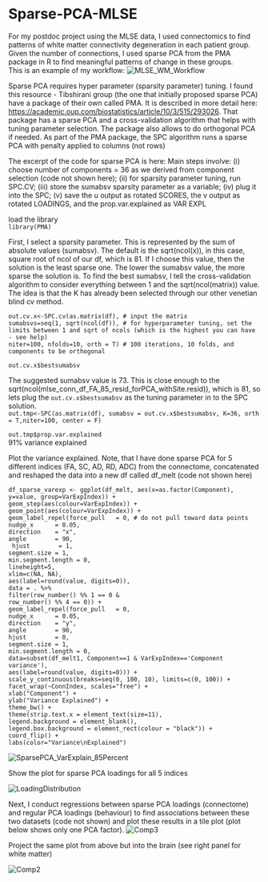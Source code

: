 # Sparse-PCA-MLSE

For my postdoc project using the MLSE data, I used connectomics to find patterns of white matter connectivity degeneration in each patient group. Given the number of connections, I used sparse PCA from the PMA package in R to find meaningful patterns of change in these groups.<br />
This is an example of my workflow:
![MLSE_WM_Workflow](https://user-images.githubusercontent.com/88196987/232834166-b5b1d69a-2488-41ed-b4ab-ac28436a61b3.jpg)

Sparse PCA requires hyper parameter (sparsity parameter) tuning. I found this resource - Tibshirani group (the one that initially proposed sparse PCA) have a package of their own called PMA. It is described in more detail here: https://academic.oup.com/biostatistics/article/10/3/515/293026. That package has a sparse PCA and a cross-validation algorithm that helps with tuning parameter selection. The package also allows to do orthogonal PCA if needed. As part of the PMA package, the SPC algorithm runs a sparse PCA with penalty applied to columns (not rows)

The excerpt of the code for sparse PCA is here:
Main steps involve: (i) choose number of components = 36 as we derived from component selection (code not shown here); (ii) for sparsity parameter tuning, run SPC.CV; (iii) store the sumabsv sparsity parameter as a variable; (iv) plug it into the SPC; (v) save the u output as rotated SCORES, the v output as rotated LOADINGS, and the prop.var.explained as VAR EXPL

load the library<br />
`library(PMA)`

First, I select a sparsity parameter. This is represented by the sum of absolute values (sumabsv). The default is the sqrt(ncol(x)), in this case, square root of ncol of our df, which is 81. If I choose this value, then the solution is the least sparse one. The lower the sumabsv value, the more sparse the solution is. To find the best sumabsv, I tell the cross-validation algorithm to consider everything between 1 and the sqrt(ncol(matrix)) value. The idea is that the K has already been selected through our other venetian blind cv method.

`out.cv.x<-SPC.cv(as.matrix(df), # input the matrix`<br />
                `sumabsvs=seq(1, sqrt(ncol(df)), # for hyperparameter tuning, set the limits between 1 and sqrt of ncols (which is the highest you can have - see help)`<br />
              `niter=100, nfolds=10, orth = T) # 100 iterations, 10 folds, and  components to be orthogonal`<br />

`out.cv.x$bestsumabsv`<br />

The suggested sumabsv value is 73. This is close enough to the sqrt(ncol(mlse_conn_df_FA_85_resid_forPCA_withSite.resid)), which is 81, so lets plug the `out.cv.x$bestsumabsv` as the tuning parameter in to the SPC solution.<br />
`out.tmp<-SPC(as.matrix(df), sumabsv = out.cv.x$bestsumabsv, K=36, orth = T,niter=100, center = F)`<br />

`out.tmp$prop.var.explained`<br />
91% variance explained

Plot the variance explained. Note, that I have done sparse PCA for 5 different indices (FA, SC, AD, RD, ADC) from the connectome, concatenated and reshaped the data into a new df called df_melt (code not shown here)<br />

`df_sparse_varexp <- ggplot(df_melt, aes(x=as.factor(Component), y=value, group=VarExpIndex)) +` <br />
  `geom_step(aes(colour=VarExpIndex)) +`<br />
  `geom_point(aes(colour=VarExpIndex)) +`<br />
  `geom_label_repel(force_pull   = 0, # do not pull toward data points`<br />
                    `nudge_x      = 0.05,`<br />
                    `direction    = "x",`<br />
                    `angle        = 90,`<br />
                  ` hjust        = 1,`<br />
                   `segment.size = 1,`<br />
                   `min.segment.length = 0,`<br />
                   `lineheight=5,`<br />
                   `xlim=c(NA, NA),`<br />
                  `aes(label=round(value, digits=0)), `<br />
             `data = . %>%`<br />
              `filter(row_number() %% 1 == 0 &`<br />
                 `row_number() %% 4 == 0)) +`<br /> 
  `geom_label_repel(force_pull   = 0,`<br /> 
                   `nudge_x      = 0.05,`<br />
                   `direction    = "y",`<br />
                   `angle        = 90,`<br />
                   `hjust        = 0,`<br />
                   `segment.size = 1,`<br />
                   `min.segment.length = 0, `<br />
                   `data=subset(df_melt1, Component==1 & VarExpIndex=='Component variance'),`<br />
                   `aes(label=round(value, digits=0))) +`<br />
   `scale_y_continuous(breaks=seq(0, 100, 10), limits=c(0, 100)) +`<br />
  `facet_wrap(~ConnIndex, scales="free") +`<br />
  `xlab("Component") +`<br />
  `ylab("Variance Explained") +`<br />
  `theme_bw() +`<br />
  `theme(strip.text.x = element_text(size=11),`<br />
        `legend.background = element_blank(),`<br />
        `legend.box.background = element_rect(colour = "black")) +`<br />
  `coord_flip() +`<br />
  `labs(color="Variance\nExplained")`<br />
  
  ![SparsePCA_VarExplain_85Percent](https://user-images.githubusercontent.com/88196987/232824072-6da04e30-df68-4268-8038-a1f841a20054.jpeg)

Show the plot for sparse PCA loadings for all 5 indices

![LoadingDistribution](https://user-images.githubusercontent.com/88196987/232826234-2f39d4e3-41bd-4b80-81d0-4bb0a4476fe4.jpeg)

Next, I conduct regressions between sparse PCA loadings (connectome) and regular PCA loadings (behaviour) to find associations between these two datasets (code not shown) and plot these results in a tile plot (plot below shows only one PCA factor).
![Comp3](https://user-images.githubusercontent.com/88196987/232825772-94c5f075-c0b3-448e-a394-b05c01a221d2.jpeg)

Project the same plot from above but into the brain (see right panel for white matter)

![Comp2](https://user-images.githubusercontent.com/88196987/232826504-655f6a44-11eb-4ac2-bfd9-caec095617a3.JPG)
